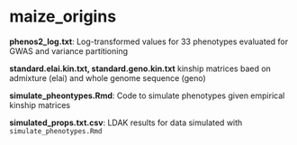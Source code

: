 # maize_origins

**phenos2_log.txt**: Log-transformed values for 33 phenotypes evaluated for GWAS and variance partitioning

**standard.elai.kin.txt, standard.geno.kin.txt** kinship matrices baed on admixture (elai) and whole genome sequence (geno)

**simulate_pheontypes.Rmd**: Code to simulate phenotypes given empirical kinship matrices

**simulated_props.txt.csv**: LDAK results for data simulated with `simulate_phenotypes.Rmd`



